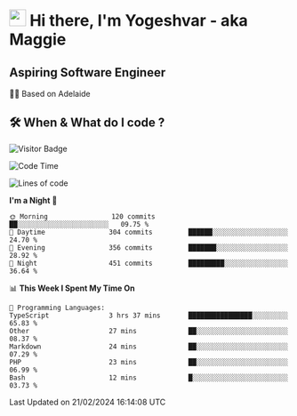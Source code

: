 <h1><img src="https://emojis.slackmojis.com/emojis/images/1531849430/4246/blob-sunglasses.gif?1531849430" width="30"/> Hi there, I'm Yogeshvar - aka Maggie</h1>

## Aspiring Software Engineer
🏂🏻  Based on Adelaide 

## 🛠 When & What do I code ?  

![Visitor Badge](https://visitor-badge.feriirawann.repl.co?username=yogeshvar&repo=yogeshvar&label=Visitors&style=plastic&color=%23457BFF&contentType=svg)

<!--START_SECTION:waka-->
![Code Time](http://img.shields.io/badge/Code%20Time-2%2C701%20hrs%2033%20mins-blue)

![Lines of code](https://img.shields.io/badge/From%20Hello%20World%20I%27ve%20Written-4.1%20million%20lines%20of%20code-blue)

**I'm a Night 🦉** 

```text
🌞 Morning                120 commits         ██░░░░░░░░░░░░░░░░░░░░░░░   09.75 % 
🌆 Daytime                304 commits         ██████░░░░░░░░░░░░░░░░░░░   24.70 % 
🌃 Evening                356 commits         ███████░░░░░░░░░░░░░░░░░░   28.92 % 
🌙 Night                  451 commits         █████████░░░░░░░░░░░░░░░░   36.64 % 
```


📊 **This Week I Spent My Time On** 

```text
💬 Programming Languages: 
TypeScript               3 hrs 37 mins       ████████████████░░░░░░░░░   65.83 % 
Other                    27 mins             ██░░░░░░░░░░░░░░░░░░░░░░░   08.37 % 
Markdown                 24 mins             ██░░░░░░░░░░░░░░░░░░░░░░░   07.29 % 
PHP                      23 mins             ██░░░░░░░░░░░░░░░░░░░░░░░   06.99 % 
Bash                     12 mins             █░░░░░░░░░░░░░░░░░░░░░░░░   03.73 % 
```


 Last Updated on 21/02/2024 16:14:08 UTC
<!--END_SECTION:waka-->
